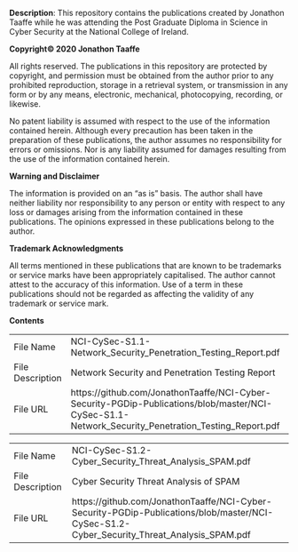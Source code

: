 <b>Description</b>: This repository contains the publications created by Jonathon Taaffe while he was attending the Post Graduate Diploma in Science in Cyber Security at the National College of Ireland.

<b>Copyright© 2020 Jonathon Taaffe</b>

All rights reserved. The publications in this repository are protected by copyright, and permission must be obtained from the author prior to any prohibited reproduction, storage in a retrieval system, or transmission in any form or by any means, electronic, mechanical, photocopying, recording, or likewise.

No patent liability is assumed with respect to the use of the information contained herein. Although every precaution has been taken in the preparation of these publications, the author assumes no responsibility for errors or omissions. Nor is any liability assumed for damages resulting from the use of the information contained herein.

<b>Warning and Disclaimer</b>

The information is provided on an “as is” basis. The author shall have neither liability nor responsibility to any person or entity with respect to any loss or damages arising from the information contained in these publications. The opinions expressed in these publications belong to the author.

<b>Trademark Acknowledgments</b>

All terms mentioned in these publications that are known to be trademarks or service marks have been appropriately capitalised. The author cannot attest to the accuracy of this information. Use of a term in these publications should not be regarded as affecting the validity of any trademark or service mark.

<b>Contents</b>
<table style="width:100%">
    <tr>
    <td>File Name</td>
    <td>NCI-CySec-S1.1-Network_Security_Penetration_Testing_Report.pdf</td>
    </tr>
  <tr>
    <td>File Description</td>
    <td>Network Security and Penetration Testing Report</td>
  </tr>
  <tr>
    <td>File URL</td>
    <td>https://github.com/JonathonTaaffe/NCI-Cyber-Security-PGDip-Publications/blob/master/NCI-CySec-S1.1-Network_Security_Penetration_Testing_Report.pdf</td>
  </tr>
</table>

<table style="width:100%">
    <tr>
    <td>File Name</td>
    <td>NCI-CySec-S1.2-Cyber_Security_Threat_Analysis_SPAM.pdf</td>
    </tr>
  <tr>
    <td>File Description</td>
    <td>Cyber Security Threat Analysis of SPAM</td>
  </tr>
  <tr>
    <td>File URL</td>
    <td>https://github.com/JonathonTaaffe/NCI-Cyber-Security-PGDip-Publications/blob/master/NCI-CySec-S1.2-Cyber_Security_Threat_Analysis_SPAM.pdf</td>
  </tr>
</table>
